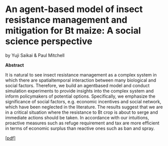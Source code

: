 # An agent-based model of insect resistance management and mitigation for Bt maize: A social science perspective
by Yuji Saikai & Paul Mitchell

**Abstract**

It is natural to see insect resistance management as a complex system in which there are spatialtemporal interaction between many biological and social factors. Therefore, we build an agentbased model and conduct simulation experiments to provide insights into the complex system and inform policymakers of potential options. Specifically, we emphasize the significance of social factors, e.g. economic incentives and social network, which have been neglected in the literature. The results suggest that we are in a critical situation where the resistance to Bt crop is about to serge and immediate actions should be taken. In accordance with our intuitions, proactive measures such as refuge requirement and tax are more efficient in terms of economic surplus than reactive ones such as ban and spray.

[[pdf]](btabm.pdf)
